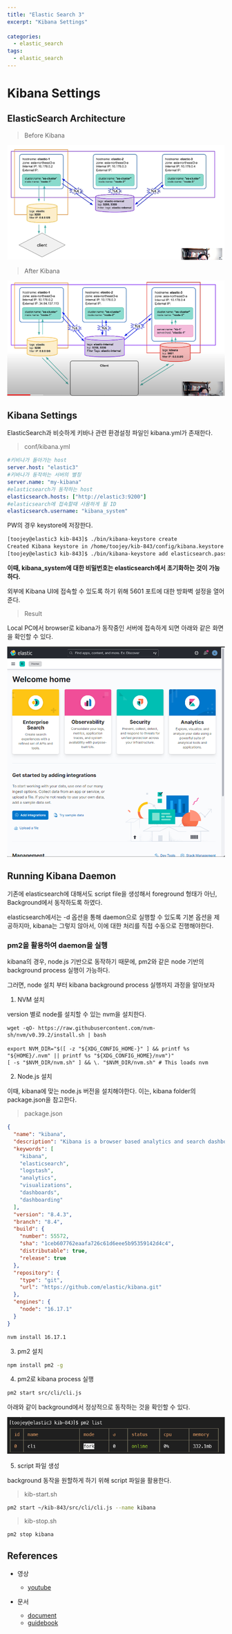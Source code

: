 ```yaml
---
title: "Elastic Search 3"
excerpt: "Kibana Settings"

categories:
  - elastic_search
tags:
  - elastic_search
---
```


# Kibana Settings

## ElasticSearch Architecture

> Before Kibana

![elastic_cluster_structure](/assets/images/elasticsearch/elastic_cluster_structure.png)

> After Kibana

![elastic_cluster_kibana_structure](/assets/images/elasticsearch/elastic_cluster_kibana_structure.png)

## Kibana Settings

ElasticSearch과 비슷하게 키바나 관련 환경설정 파일인 kibana.yml가 존재한다.

> conf/kibana.yml

```yml
#키비나가 돌아가는 host
server.host: "elastic3"
#키바나가 동작하는 서버의 별칭
server.name: "my-kibana"
#elasticsearch가 동작하는 host
elasticsearch.hosts: ["http://elastic3:9200"]
#elasticsearch에 접속할때 사용하게 될 ID
elasticsearch.username: "kibana_system"
```
PW의 경우 keystore에 저장한다.

```sh
[toojey@elastic3 kib-843]$ ./bin/kibana-keystore create
Created Kibana keystore in /home/toojey/kib-843/config/kibana.keystore
[toojey@elastic3 kib-843]$ ./bin/kibana-keystore add elasticsearch.password
```

**이때, kibana_system에 대한 비밀번호는 elasticsearch에서 초기화하는 것이 가능하다.**

외부에 Kibana UI에 접속할 수 있도록 하기 위해 5601 포트에 대한 방화벽 설정을 열어준다.

> Result

Local PC에서 browser로 kibana가 동작중인 서버에 접속하게 되면 아래와 같은 화면을 확인할 수 있다.

![kibana](/assets/images/elasticsearch/kibana.png)

## Running Kibana Daemon

기존에 elasticsearch에 대해서도 script file을 생성해서 foreground 형태가 아닌, Background에서 동작하도록 하였다.

elasticsearch에서는 -d 옵션을 통해 daemon으로 실행할 수 있도록 기본 옵션을 제공하지마, kibana는 그렇지 않아서, 이에 대한 처리를 직접 수동으로 진행해야한다.

### pm2을 활용하여 daemon을 실행

kibana의 경우, node.js 기반으로 동작하기 때문에, pm2와 같은 node 기반의 background process 실행이 가능하다.

그러면, node 설치 부터 kibana background process 실행까지 과정을 알아보자

1. NVM 설치

version 별로 node를 설치할 수 있는 nvm을 설치한다.

```
wget -qO- https://raw.githubusercontent.com/nvm-sh/nvm/v0.39.2/install.sh | bash

export NVM_DIR="$([ -z "${XDG_CONFIG_HOME-}" ] && printf %s "${HOME}/.nvm" || printf %s "${XDG_CONFIG_HOME}/nvm")"
[ -s "$NVM_DIR/nvm.sh" ] && \. "$NVM_DIR/nvm.sh" # This loads nvm
```

2. Node.js 설치

이때, kibana에 맞는 node.js 버전을 설치해야한다. 이는, kibana folder의 package.json을 참고한다.

> package.json

```json
{
  "name": "kibana",
  "description": "Kibana is a browser based analytics and search dashboard for Elasticsearch. Kibana is a snap to setup and start using. Kibana strives to be easy to get started with, while also being flexible and powerful, just like Elasticsearch.",
  "keywords": [
    "kibana",
    "elasticsearch",
    "logstash",
    "analytics",
    "visualizations",
    "dashboards",
    "dashboarding"
  ],
  "version": "8.4.3",
  "branch": "8.4",
  "build": {
    "number": 55572,
    "sha": "1ceb607762eaafa726c61d6eee5b95359142d4c4",
    "distributable": true,
    "release": true
  },
  "repository": {
    "type": "git",
    "url": "https://github.com/elastic/kibana.git"
  },
  "engines": {
    "node": "16.17.1"
  }
}
```

```sh
nvm install 16.17.1
```

3. pm2 설치

```sh
npm install pm2 -g
```

4. pm2로 kibana process 실행

```sh
pm2 start src/cli/cli.js
```

아래와 같이 background에서 정상적으로 동작하는 것을 확인할 수 있다.

![kibana_background](/assets/images/elasticsearch/kibana_background.png)

5. script 파일 생성

background 동작을 원할하게 하기 위해 script 파일을 활용한다.

> kib-start.sh

```sh
pm2 start ~/kib-843/src/cli/cli.js --name kibana
```

> kib-stop.sh

```sh
pm2 stop kibana
```

## References

- 영상
  - [youtube](https://www.youtube.com/watch?v=Ks0P49B4OsA&list=PLhFRZgJc2afp0gaUnQf68kJHPXLG16YCf)

- 문서
  - [document](https://www.elastic.co/guide/index.html)
  - [guidebook](https://esbook.kimjmin.net/)








